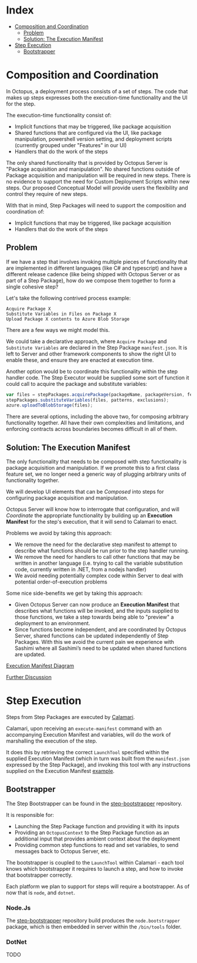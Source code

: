 # Index

- [Composition and Coordination](#composition-and-coordination)
  - [Problem](#problem)
  - [Solution: The Execution Manifest](#solution-the-execution-manifest)
- [Step Execution](#step-execution)
  - [Bootstrapper](#bootstrapper)

# Composition and Coordination

In Octopus, a deployment process consists of a set of steps. The code that makes up steps expresses both the execution-time functionality and the UI for the step.

The execution-time functionality consist of:

- Implicit functions that may be triggered, like package acquisition
- Shared functions that are configured via the UI, like package manipulation, powershell version setting, and deployment scripts (currently grouped under "Features" in our UI)
- Handlers that do the work of the steps

The only shared functionality that is provided by Octopus Server is "Package acquisition and manipulation". No shared functions outside of Package acquisition and manipulation will be required in new steps. There is no evidence to support the need for Custom Deployment Scripts within new steps. Our proposed Conceptual Model will provide users the flexibility and control they require of new steps.

With that in mind, Step Packages will need to support the composition and coordination of:

- Implicit functions that may be triggered, like package acquisition
- Handlers that do the work of the steps

## Problem

If we have a step that involves invoking multiple pieces of functionality that are implemented in different languages (like C# and typescript) and have a different release cadence (like being shipped with Octopus Server or as part of a Step Package), how do we compose them together to form a single cohesive step?

Let's take the following contrived process example:

```
Acquire Package X
Substitute Variables in Files on Package X
Upload Package X contents to Azure Blob Storage
```

There are a few ways we might model this.

We could take a declarative approach, where `Acquire Package` and `Substitute Variables` are declared in the Step Package `manifest.json`. It is left to Server and other framework components to show the right UI to enable these, and ensure they are enacted at execution time.

Another option would be to coordinate this functionality within the step handler code. The Step Executor would be supplied some sort of function it could call to acquire the package and substitute variables:

```ts
var files = stepPackages.acquirePackage(packageName, packageVersion, feedId);
stepPackages.substituteVariables(files, patterns, exclusions);
azure.uploadToBlobStorage(files);
```

There are several options, including the above two, for composing arbitrary functionality together. All have their own complexities and limitations, and enforcing contracts across boundaries becomes difficult in all of them.

## Solution: The Execution Manifest

The only functionality that needs to be composed with step functionality is package acquisition and manipulation. If we promote this to a first class feature set, we no longer need a generic way of plugging arbitrary units of functionality together.

We will develop UI elements that can be _Composed_ into steps for configuring package acquisition and manipulation.

Octopus Server will know how to interrogate that configuration, and will _Coordinate_ the appropriate functionality by building up an **Execution Manifest** for the step's execution, that it will send to Calamari to enact.

Problems we avoid by taking this approach:

- We remove the need for the declarative step manifest to attempt to describe what functions should be run prior to the step handler running.
- We remove the need for handlers to call other functions that may be written in another language (i.e. trying to call the variable substitution code, currently written in .NET, from a nodejs handler)
- We avoid needing potentially complex code within Server to deal with potential order-of-execution problems

Some nice side-benefits we get by taking this approach:

- Given Octopus Server can now produce an **Execution Manifest** that describes what functions will be invoked, and the inputs supplied to those functions, we take a step towards being able to "preview" a deployment to an environment.
- Since functions become independent, and are coordinated by Octopus Server, shared functions can be updated independently of Step Packages. With this we avoid the current pain we experience with Sashimi where all Sashimi’s need to be updated when shared functions are updated.

[Execution Manifest Diagram](https://whimsical.com/steps-execution-manifest-N74pfHgDoLXNK8ck1UJmb9)

[Further Discussion](https://docs.google.com/document/d/1E5u3BnYlLzXQ4kwbQVb6XY9TmSFegxtAnwBi_A77WAE)

# Step Execution

Steps from Step Packages are executed by [Calamari](https://github.com/octopusdeploy/Calamari).

Calamari, upon receiving an `execute-manifest` command with an accompanying Execution Manifest and variables, will do the work of marshalling the execution of the step.

It does this by retrieving the correct `LaunchTool` specified within the supplied Execution Manifest (which in turn was built from the `manifest.json` expressed by the Step Package), and invoking this tool with any instructions supplied on the Execution Manifest [example](https://github.com/OctopusDeploy/Calamari/blob/master/source/Calamari/Commands/ExecuteManifestCommand.cs).

## Bootstrapper

The Step Bootstrapper can be found in the [step-bootstrapper](https://github.com/OctopusDeploy/step-bootstrapper) repository.

It is responsible for:

- Launching the Step Package function and providing it with its inputs
- Providing an `OctopusContext` to the Step Package function as an additional input that provides ambient context about the deployment
- Providing common step functions to read and set variables, to send messages back to Octopus Server, etc.

The bootstrapper is coupled to the `LaunchTool` within Calamari - each tool knows which bootstrapper it requires to launch a step, and how to invoke that bootstrapper correctly.

Each platform we plan to support for steps will require a bootstrapper. As of now that is `node`, and `dotnet`.

### Node.Js

The [step-bootstrapper](https://github.com/OctopusDeploy/step-bootstrapper) repository build produces the `node.bootstrapper` package, which is then embedded in server within the `/bin/tools` folder.

### DotNet

TODO
